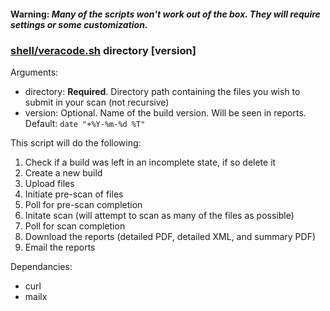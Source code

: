 #### Warning: *Many of the scripts won't work out of the box. They will require settings or some customization.*

### [shell/veracode.sh](shell/veracode.sh) directory [version]
Arguments:
* directory: **Required**. Directory path containing the files you wish to submit in your scan (not recursive)
* version: Optional. Name of the build version. Will be seen in reports. Default: `date "+%Y-%m-%d %T"`

This script will do the following:

1. Check if a build was left in an incomplete state, if so delete it
2. Create a new build
3. Upload files
4. Initiate pre-scan of files
5. Poll for pre-scan completion
6. Initate scan (will attempt to scan as many of the files as possible)
7. Poll for scan completion
8. Download the reports (detailed PDF, detailed XML, and summary PDF)
9. Email the reports

Dependancies:
* curl
* mailx
